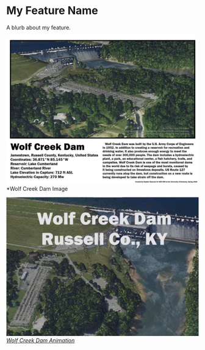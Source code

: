 # My Feature Name
A blurb about my feature.

![Wolf Creek Dam Image](WCDMod5-1.png)     
*Wolf Creek Dam Image

![Wolf Creek Dam Animation](image.png)     
*[Wolf Creek Dam Animation](https://youtu.be/9XODNCaT40I)*